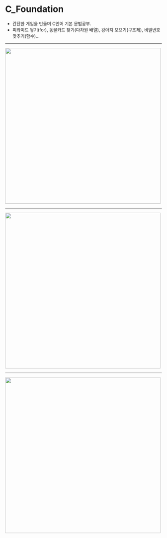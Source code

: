 # C_Foundation

- 간단한 게임을 만들며 C언어 기본 문법공부.
- 피라미드 쌓기(for), 동물카드 찾기(다차원 배열), 강아지 모으기(구조체), 비밀번호맞추기(함수)...

***

<img src = "https://user-images.githubusercontent.com/80504740/112957891-dcb8c180-917c-11eb-978e-4bb7e274935b.png" width="500px">

***

<img src = "https://user-images.githubusercontent.com/80504740/112957898-de828500-917c-11eb-858a-3e900b97acf3.png" width="500px">

***

<img src = "https://user-images.githubusercontent.com/80504740/112957904-e04c4880-917c-11eb-9075-50a082d66a69.png" width="500px">




